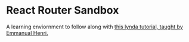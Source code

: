 # React Router Sandbox

A learning enviornment to follow along with [this lynda tutorial, taught by Emmanual Henri.](https://www.lynda.com/React-js-tutorials/React-React-Router/704155-2.html?srchtrk=index%3a1%0alinktypeid%3a2%0aq%3areact+router%0apage%3a1%0as%3arelevance%0asa%3atrue%0aproducttypeid%3a2)
